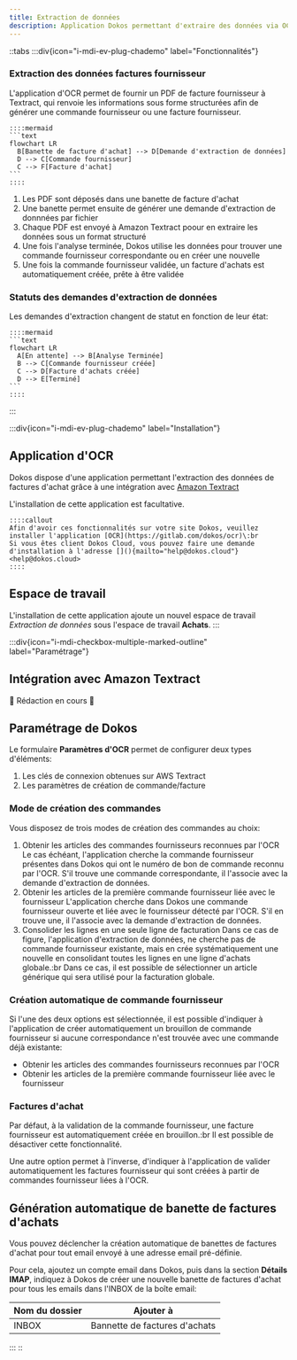 ```yaml
---
title: Extraction de données
description: Application Dokos permettant d'extraire des données via OCR
---
```


::tabs
  :::div{icon="i-mdi-ev-plug-chademo" label="Fonctionnalités"}
  ### Extraction des données factures fournisseur
  
  L'application d'OCR permet de fournir un PDF de facture fournisseur à Textract, qui renvoie les informations sous forme structurées afin de générer une commande fournisseur ou une facture fournisseur.
  
    ::::mermaid
    ```text
    flowchart LR
      B[Banette de facture d'achat] --> D[Demande d'extraction de données]
      D --> C[Commande fournisseur]
      C --> F[Facture d'achat]
    ```
    ::::
  
  1. Les PDF sont déposés dans une banette de facture d'achat
  2. Une banette permet ensuite de générer une demande d'extraction de donnnées par fichier
  3. Chaque PDF est envoyé à Amazon Textract poour en extraire les données sous un format structuré
  4. Une fois l'analyse terminée, Dokos utilise les données pour trouver une commande fournisseur correspondante ou en créer une nouvelle
  5. Une fois la commande fournisseur validée, un facture d'achats est automatiquement créée, prête à être validée
  
  ### Statuts des demandes d'extraction de données
  
  Les demandes d'extraction changent de statut en fonction de leur état:
  
    ::::mermaid
    ```text
    flowchart LR
      A[En attente] --> B[Analyse Terminée]
      B --> C[Commande fournisseur créée]
      C --> D[Facture d'achats créée]
      D --> E[Terminé]
    ```
    ::::
  :::

  :::div{icon="i-mdi-ev-plug-chademo" label="Installation"}
  ## Application d'OCR
  
  Dokos dispose d'une application permettant l'extraction des données de factures d'achat grâce à une intégration avec [Amazon Textract](https://aws.amazon.com/fr/textract/)
  
  L'installation de cette application est facultative.
  
    ::::callout
    Afin d'avoir ces fonctionnalités sur votre site Dokos, veuillez installer l'application [OCR](https://gitlab.com/dokos/ocr)\:br
    Si vous êtes client Dokos Cloud, vous pouvez faire une demande d'installation à l'adresse [](){mailto="help@dokos.cloud"}<help@dokos.cloud>
    ::::
  
  ## Espace de travail
  
  L'installation de cette application ajoute un nouvel espace de travail _Extraction de données_ sous l'espace de travail **Achats**.
  :::

  :::div{icon="i-mdi-checkbox-multiple-marked-outline" label="Paramétrage"}
  ## Intégration avec Amazon Textract
  
  🚧 Rédaction en cours 🚧
  
  ## Paramétrage de Dokos
  
  Le formulaire **Paramètres d'OCR** permet de configurer deux types d'éléments:
  
  1. Les clés de connexion obtenues sur AWS Textract
  2. Les paramètres de création de commande/facture
  
  ### Mode de création des commandes
  
  Vous disposez de trois modes de création des commandes au choix:
  
  1. Obtenir les articles des commandes fournisseurs reconnues par l'OCR
     Le cas échéant, l'application cherche la commande fournisseur présentes dans Dokos qui ont le numéro de bon de commande reconnu par l'OCR. S'il trouve une commande correspondante, il l'associe avec la demande d'extraction de données.
  2. Obtenir les articles de la première commande fournisseur liée avec le fournisseur
     L'application cherche dans Dokos une commande fournisseur ouverte et liée avec le fournisseur détecté par l'OCR. S'il en trouve une, il l'associe avec la demande d'extraction de données.
  3. Consolider les lignes en une seule ligne de facturation
     Dans ce cas de figure, l'application d'extraction de données, ne cherche pas de commande fournisseur existante, mais en crée systématiquement une nouvelle en consolidant toutes les lignes en une ligne d'achats globale.\:br
     Dans ce cas, il est possible de sélectionner un article générique qui sera utilisé pour la facturation globale.
  
  ### Création automatique de commande fournisseur
  
  Si l'une des deux options est sélectionnée, il est possible d'indiquer à l'application de créer automatiquement un brouillon de commande fournisseur si aucune correspondance n'est trouvée avec une commande déjà existante:
  
  - Obtenir les articles des commandes fournisseurs reconnues par l'OCR
  - Obtenir les articles de la première commande fournisseur liée avec le fournisseur
  
  ### Factures d'achat
  
  Par défaut, à la validation de la commande fournisseur, une facture fournisseur est automatiquement créée en brouillon.\:br
  Il est possible de désactiver cette fonctionnalité.
  
  Une autre option permet à l'inverse, d'indiquer à l'application de valider automatiquement les factures fournisseur qui sont créées à partir de commandes fournisseur liées à l'OCR.
  
  ## Génération automatique de banette de factures d'achats
  
  Vous pouvez déclencher la création automatique de banettes de factures d'achat pour tout email envoyé à une adresse email pré-définie.
  
  Pour cela, ajoutez un compte email dans Dokos, puis dans la section **Détails IMAP**, indiquez à Dokos de créer une nouvelle banette de factures d'achat pour tous les emails dans l'INBOX de la boîte email:
  
  | Nom du dossier | Ajouter à                     |
  | -------------- | ----------------------------- |
  | INBOX          | Bannette de factures d'achats |
  :::
::
